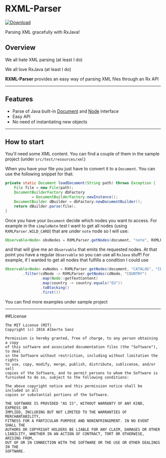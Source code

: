 # RXML-Parser

[ ![Download](https://api.bintray.com/packages/albertosh/maven/rxml-parser/images/download.svg) ](https://bintray.com/albertosh/maven/rxml-parser/_latestVersion) 

Parsing XML gracefully with RxJava!

## Overview

We all hate XML parsing (at least I do)

We all love RxJava (at least I do)

**RXML-Parser** provides an easy way of parsing XML files through an Rx API

---

## Features

* Parse of Java built-in [Document](https://docs.oracle.com/javase/7/docs/api/org/w3c/dom/Document.html) and [Node](https://docs.oracle.com/javase/7/docs/api/org/w3c/dom/Node.html) interface
* Easy API
* No need of instantiating new objects

--- 

## How to start

You'll need some XML content. You can find a couple of them in the sample project (under `src/test/resources/xml`)

When you have your file you just have to convert it to a `Document`. You can use the following snippet for that:

    
```java
private static Document loadDocument(String path) throws Exception {
    File file = new File(path);
    DocumentBuilderFactory dbFactory
            = DocumentBuilderFactory.newInstance();
    DocumentBuilder dBuilder = dbFactory.newDocumentBuilder();
    return dBuilder.parse(file);
}
```

Once you have your `Document` decide which nodes you want to access. For example in the `simpleNote` test I want to get all nodes (using `RXMLParser.WILD_CARD`) that are under `note` node so I will use:

```java
Observable<Node> obsNodes = RXMLParser.getNodes(document, "note", RXMLParser.WILD_CARD)
```

and that will give me an `Observable` that emits the requested nodes. At that point you have a regular `Observable` so you can use all `RxJava` stuff! For example, if I wanted to get all nodes that fulfills a condition I could use

```java
Observable<Node> euNodes = RXMLParser.getNodes(document, "CATALOG", "CD")
        .filter(cdNode -> RXMLParser.getNodes(cdNode, "COUNTRY")
                .map(Node::getTextContent)
                .map(country -> country.equals("EU"))
                .toBlocking()
                .first())
```

You can find more examples under sample project

---

##License
 
    The MIT License (MIT)
    Copyright (c) 2016 Alberto Sanz

    Permission is hereby granted, free of charge, to any person obtaining a copy
    of this software and associated documentation files (the "Software"), to deal
    in the Software without restriction, including without limitation the rights
    to use, copy, modify, merge, publish, distribute, sublicense, and/or sell
    copies of the Software, and to permit persons to whom the Software is
    furnished to do so, subject to the following conditions:

    The above copyright notice and this permission notice shall be included in all
    copies or substantial portions of the Software.

    THE SOFTWARE IS PROVIDED "AS IS", WITHOUT WARRANTY OF ANY KIND, EXPRESS OR
    IMPLIED, INCLUDING BUT NOT LIMITED TO THE WARRANTIES OF MERCHANTABILITY,
    FITNESS FOR A PARTICULAR PURPOSE AND NONINFRINGEMENT. IN NO EVENT SHALL THE
    AUTHORS OR COPYRIGHT HOLDERS BE LIABLE FOR ANY CLAIM, DAMAGES OR OTHER
    LIABILITY, WHETHER IN AN ACTION OF CONTRACT, TORT OR OTHERWISE, ARISING FROM,
    OUT OF OR IN CONNECTION WITH THE SOFTWARE OR THE USE OR OTHER DEALINGS IN THE
    SOFTWARE.
